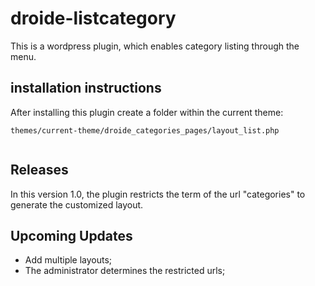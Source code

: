 # droide-listcategory
This is a wordpress plugin, which enables category listing through the menu.

## installation instructions

After installing this plugin create a folder within the current theme:
```
themes/current-theme/droide_categories_pages/layout_list.php
 
```

## Releases

In this version 1.0, the plugin restricts the term of the url "categories" to generate the customized layout.

## Upcoming Updates

* Add multiple layouts;
* The administrator determines the restricted urls;